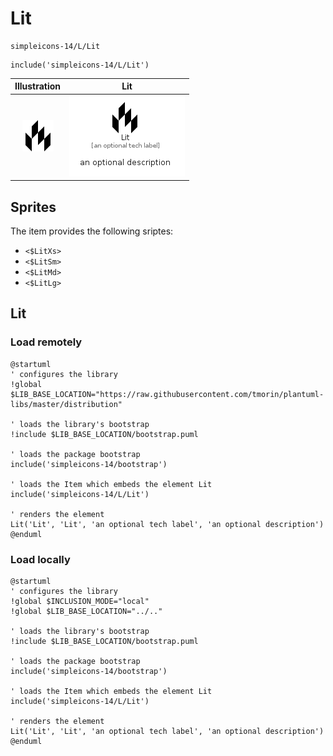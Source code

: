 # Lit


```text
simpleicons-14/L/Lit
```

```text
include('simpleicons-14/L/Lit')
```



| Illustration | Lit |
| :---: | :---: |
| ![illustration for Illustration](../../simpleicons-14/L/Lit.png) | ![illustration for Lit](../../simpleicons-14/L/Lit.Local.png) |



## Sprites
The item provides the following sriptes:

- `<$LitXs>`
- `<$LitSm>`
- `<$LitMd>`
- `<$LitLg>`





## Lit

### Load remotely
```plantuml
@startuml
' configures the library
!global $LIB_BASE_LOCATION="https://raw.githubusercontent.com/tmorin/plantuml-libs/master/distribution"

' loads the library's bootstrap
!include $LIB_BASE_LOCATION/bootstrap.puml

' loads the package bootstrap
include('simpleicons-14/bootstrap')

' loads the Item which embeds the element Lit
include('simpleicons-14/L/Lit')

' renders the element
Lit('Lit', 'Lit', 'an optional tech label', 'an optional description')
@enduml
```

### Load locally
```plantuml
@startuml
' configures the library
!global $INCLUSION_MODE="local"
!global $LIB_BASE_LOCATION="../.."

' loads the library's bootstrap
!include $LIB_BASE_LOCATION/bootstrap.puml

' loads the package bootstrap
include('simpleicons-14/bootstrap')

' loads the Item which embeds the element Lit
include('simpleicons-14/L/Lit')

' renders the element
Lit('Lit', 'Lit', 'an optional tech label', 'an optional description')
@enduml
```

